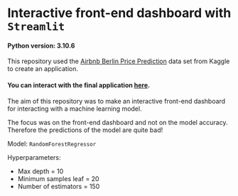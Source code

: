 # Interactive front-end dashboard with `Streamlit`

#### Python version: 3.10.6

This repository used the 
[Airbnb Berlin Price Prediction](https://www.kaggle.com/datasets/gauravduttakiit/airbnb-berlin-price-prediction) 
data set from Kaggle to create an application.

#### You can interact with the final application [here](https://airbnbberlinpriceprediction-xgdyphk9ewq4avitgeqx5w.streamlit.app/).

The aim of this repository was to make an interactive front-end dashboard for interacting with a machine learning model.

The focus was on the front-end dashboard and not on the model accuracy. Therefore the predictions of the model are quite bad!

Model: `RandomForestRegressor`

Hyperparameters:

- Max depth = 10
- Minimum samples leaf = 20
- Number of estimators = 150

